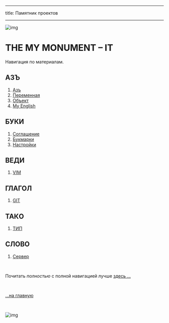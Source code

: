 
---
title: Памятник проектов

---

![img](https://1.bp.blogspot.com/-qlD3QfKgeqQ/YPmIhJrE3zI/AAAAAAAAGzk/31X0DSNroiIWiWorMc_PRhCwwEKwLE0-QCLcBGAsYHQ/s400/MemPro.png)

# THE MY MONUMENT – IT

<!-- - [ ] description нужно добавить общий ознакомительный (цель сайта) -->

Навигация по материалам.

## АЗЪ

1. [Азъ](az.md)
1. [Переменная](az-peremennaya.md)
1. [Объект](az-object.md)
2. [My English](azbuka/abc/readme.md)

## БУКИ

1. [Соглашение](buki.md)
2. [Букмарки](buki-bukmarki.md)
3. [Настройки](buki-set.md)

## ВЕДИ

1. [VIM](vedi-vim.md)

## ГЛАГОЛ

1. [GIT](glagol-git.md)

## ТАКO

1. [ТИП](tako-type.md)

## СЛОВО

1. [Сервер](slovo-server.md)

<br>

Почитать *полностью* c полной навигацией лучше [здесь …](https://a374.readthedocs.io)

<br>

[…на главную](/)

<br>

![img](https://1.bp.blogspot.com/-wFaMiAHx-Y8/YG3EaVrCDFI/AAAAAAAAGZY/IYjO6zFHW5wjj4I_HrssCIShQpMxWMHlgCLcBGAsYHQ/s800/IMG_2094.PNG)